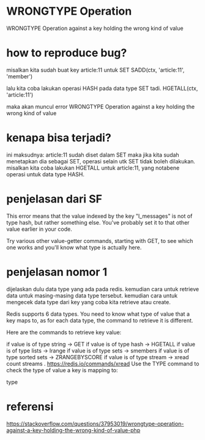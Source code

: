 # WRONGTYPE Operation 
WRONGTYPE Operation against a key holding the wrong kind of value

# how to reproduce bug?

misalkan kita sudah buat key article:11 untuk SET 
SADD(ctx, 'article:11', 'member')

lalu kita coba lakukan operasi HASH pada data type SET tadi.
HGETALL(ctx, 'article:11')

maka akan muncul error
WRONGTYPE Operation against a key holding the wrong kind of value

# kenapa bisa terjadi?
ini maksudnya: article:11 sudah diset dalam SET
maka jika kita sudah menetapkan dia sebagai SET, operasi selain utk SET tidak boleh dilakukan.
misalkan kita coba lakukan HGETALL untuk article:11, yang notabene operasi untuk data type HASH.


# penjelasan dari SF
This error means that the value indexed by the key "l_messages" is not of type hash, but rather something else. You've probably set it to that other value earlier in your code. 

Try various other value-getter commands, starting with GET, to see which one works and you'll know what type is actually here.

# penjelasan nomor 1

dijelaskan dulu data type yang ada pada redis.
kemudian cara untuk retrieve data untuk masing-masing data type tersebut.
kemudian cara untuk mengecek data type dari key yang coba kita retrieve atau create.

Redis supports 6 data types. You need to know what type of value that a key maps to, as for each data type, the command to retrieve it is different.

Here are the commands to retrieve key value:

if value is of type string -> GET <key>
if value is of type hash -> HGETALL <key>
if value is of type lists -> lrange <key> <start> <end>
if value is of type sets -> smembers <key>
if value is of type sorted sets -> ZRANGEBYSCORE <key> <min> <max>
if value is of type stream -> xread count <count> streams <key> <ID>. https://redis.io/commands/xread
Use the TYPE command to check the type of value a key is mapping to:

type <key>

# referensi
https://stackoverflow.com/questions/37953019/wrongtype-operation-against-a-key-holding-the-wrong-kind-of-value-php